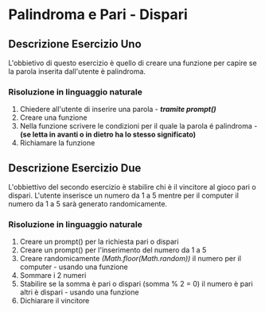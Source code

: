 # Palindroma e Pari - Dispari

## Descrizione Esercizio Uno

L'obbietivo di questo esercizio è quello di creare una funzione per capire se la parola inserita dall'utente è palindroma.

### Risoluzione in linguaggio naturale

1. Chiedere all'utente di inserire una parola - **_tramite prompt()_**
2. Creare una funzione
3. Nella funzione scrivere le condizioni per il quale la parola é palindroma - **(se letta in avanti o in dietro ha lo stesso significato)**
4. Richiamare la funzione

## Descrizione Esercizio Due

L'obbiettivo del secondo esercizio è stabilire chi è il vincitore al gioco pari o dispari. L'utente inserisce un numero da 1 a 5 mentre per il computer il numero da 1 a 5 sarà generato randomicamente.

### Risoluzione in linguaggio naturale

1. Creare un prompt() per la richiesta pari o dispari
2. Creare un prompt() per l'inserimento del numero da 1 a 5
3. Creare randomicamente _(Math.floor(Math.random))_ il numero per il computer - usando una funzione
4. Sommare i 2 numeri
5. Stabilire se la somma è pari o dispari (somma % 2 = 0) il numero è pari altri è dispari - usando una funzione
6. Dichiarare il vincitore
